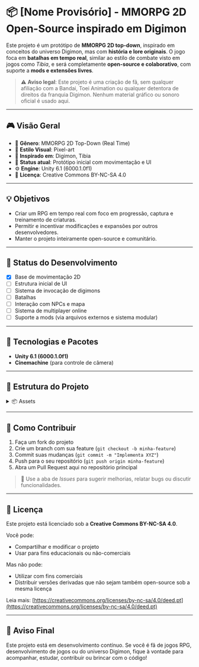 # 📦 [Nome Provisório] - MMORPG 2D Open-Source inspirado em Digimon

Este projeto é um protótipo de **MMORPG 2D top-down**, inspirado em conceitos do universo Digimon, mas com **história e lore originais**. O jogo foca em **batalhas em tempo real**, similar ao estilo de combate visto em jogos como *Tibia*, e será completamente **open-source e colaborativo**, com suporte a **mods e extensões livres**.

> ⚠️ **Aviso legal**: Este projeto é uma criação de fã, sem qualquer afiliação com a Bandai, Toei Animation ou qualquer detentora de direitos da franquia Digimon. Nenhum material gráfico ou sonoro oficial é usado aqui.

---

## 🎮 Visão Geral

- 🧭 **Gênero**: MMORPG 2D Top-Down (Real Time)
- 🎨 **Estilo Visual**: Pixel-art
- 🧠 **Inspirado em**: Digimon, Tibia
- 🧪 **Status atual**: Protótipo inicial com movimentação e UI
- ⚙️ **Engine**: Unity 6.1 (6000.1.0f1)
- 💾 **Licença**: Creative Commons BY-NC-SA 4.0

---

## 💡 Objetivos

- Criar um RPG em tempo real com foco em progressão, captura e treinamento de criaturas.
- Permitir e incentivar modificações e expansões por outros desenvolvedores.
- Manter o projeto inteiramente open-source e comunitário.

---

## 🚧 Status do Desenvolvimento

- [x] Base de movimentação 2D
- [ ] Estrutura inicial de UI
- [ ] Sistema de invocação de digimons
- [ ] Batalhas 
- [ ] Interação com NPCs e mapa
- [ ] Sistema de multiplayer online
- [ ] Suporte a mods (via arquivos externos e sistema modular)

---

## 🧰 Tecnologias e Pacotes

- **Unity 6.1 (6000.1.0f1)**
- **Cinemachine** (para controle de câmera)

---

## 📁 Estrutura do Projeto

<details>
<summary>📦 Assets</summary>
┣ 📜 Scripts </br>
┃   ┣ **Tamer**  </br>
┃   ┣ **Monstros**  </br>
┃   ┗ **Sistema**</br>
┃</br>
┗ 📁 Outros_Assets</br>
</details>


---

## 📜 Como Contribuir

1. Faça um fork do projeto
2. Crie um branch com sua feature (`git checkout -b minha-feature`)
3. Commit suas mudanças (`git commit -m "Implementa XYZ"`)
4. Push para o seu repositório (`git push origin minha-feature`)
5. Abra um Pull Request aqui no repositório principal

> 💬 Use a aba de *Issues* para sugerir melhorias, relatar bugs ou discutir funcionalidades.

---

## 🔐 Licença

Este projeto está licenciado sob a **Creative Commons BY-NC-SA 4.0**.

Você pode:
- Compartilhar e modificar o projeto
- Usar para fins educacionais ou não-comerciais

Mas não pode:
- Utilizar com fins comerciais
- Distribuir versões derivadas que não sejam também open-source sob a mesma licença

Leia mais: [https://creativecommons.org/licenses/by-nc-sa/4.0/deed.pt](https://creativecommons.org/licenses/by-nc-sa/4.0/deed.pt)

---

## 📣 Aviso Final

Este projeto está em desenvolvimento contínuo. Se você é fã de jogos RPG, desenvolvimento de jogos ou do universo Digimon, fique à vontade para acompanhar, estudar, contribuir ou brincar com o código!
